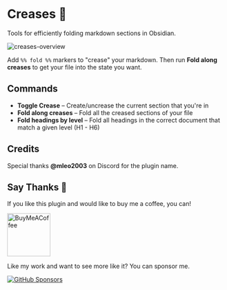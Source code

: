 # Creases :shirt:

Tools for efficiently folding markdown sections in Obsidian.

![creases-overview](https://user-images.githubusercontent.com/693981/156103568-42239693-57e0-4a61-8ecb-f2c363664f60.png)

Add `%% fold %%` markers to "crease" your markdown. Then run **Fold along creases** to get your file into the state you want.

## Commands

- **Toggle Crease** – Create/uncrease the current section that you're in
- **Fold along creases** – Fold all the creased sections of your file
- **Fold headings by level** – Fold all headings in the correct document that match a given level (H1 - H6)


## Credits

Special thanks **@mleo2003** on Discord for the plugin name.

## Say Thanks 🙏

If you like this plugin and would like to buy me a coffee, you can!

[<img src="https://cdn.buymeacoffee.com/buttons/v2/default-violet.png" alt="BuyMeACoffee" width="100">](https://www.buymeacoffee.com/liamcain)

Like my work and want to see more like it? You can sponsor me.

[![GitHub Sponsors](https://img.shields.io/github/sponsors/liamcain?style=social)](https://github.com/sponsors/liamcain)

